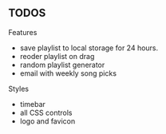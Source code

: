 TODOS
-----

Features
- save playlist to local storage for 24 hours.
- reoder playlist on drag
- random playlist generator
- email with weekly song picks

Styles
- timebar
- all CSS controls
- logo and favicon
